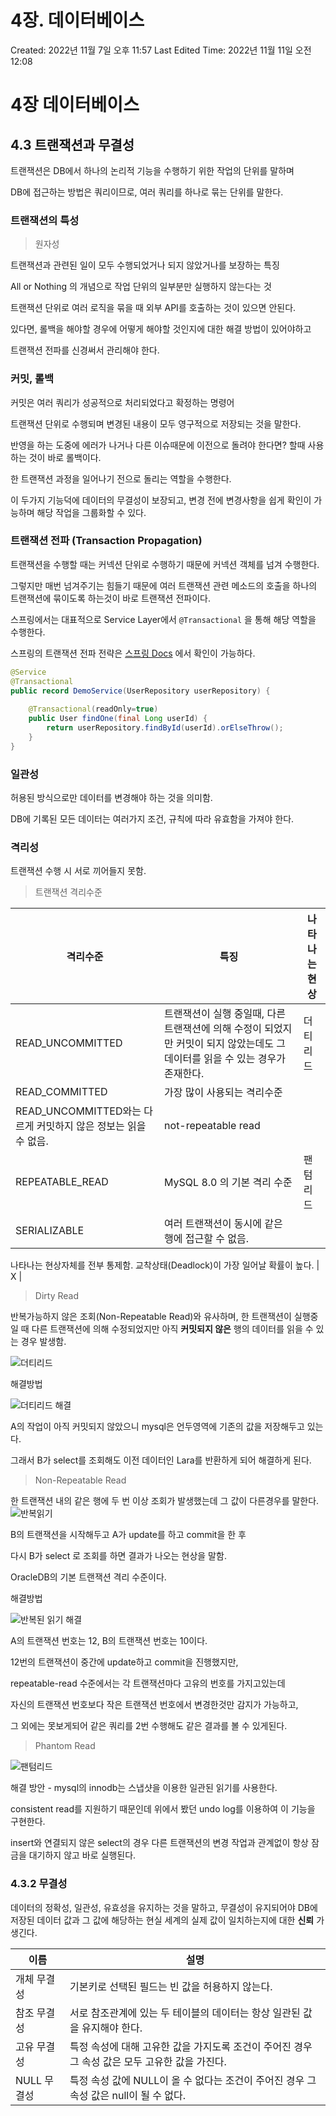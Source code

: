 # 4장. 데이터베이스

Created: 2022년 11월 7일 오후 11:57
Last Edited Time: 2022년 11월 11일 오전 12:08

# 4장 데이터베이스

## 4.3 트랜잭션과 무결성

트랜잭션은 DB에서 하나의 논리적 기능을 수행하기 위한 작업의 단위를 말하며

DB에 접근하는 방법은 쿼리이므로, 여러 쿼리를 하나로 묶는 단위를 말한다.

### 트랜잭션의 특성

> 원자성

트랜잭션과 관련된 일이 모두 수행되었거나 되지 않았거나를 보장하는 특징

All or Nothing 의 개념으로 작업 단위의 일부분만 실행하지 않는다는 것

트랜잭션 단위로 여러 로직을 묶을 때 외부 API를 호출하는 것이 있으면 안된다.

있다면, 롤백을 해야할 경우에 어떻게 해야할 것인지에 대한 해결 방법이 있어야하고

트랜잭션 전파를 신경써서 관리해야 한다.

### 커밋, 롤백

커밋은 여러 쿼리가 성공적으로 처리되었다고 확정하는 명령어

트랜잭션 단위로 수행되며 변경된 내용이 모두 영구적으로 저장되는 것을 말한다.

반영을 하는 도중에 에러가 나거나 다른 이슈때문에 이전으로 돌려야 한다면? 할때 사용하는 것이 바로 롤백이다.

한 트랜잭션 과정을 일어나기 전으로 돌리는 역할을 수행한다.

이 두가지 기능덕에 데이터의 무결성이 보장되고, 변경 전에 변경사항을 쉽게 확인이 가능하며 해당 작업을 그룹화할 수 있다.

### 트랜잭션 전파 (Transaction Propagation)

트랜잭션을 수행할 때는 커넥션 단위로 수행하기 때문에 커넥션 객체를 넘겨 수행한다.

그렇지만 매번 넘겨주기는 힘들기 때문에 여러 트랜잭션 관련 메소드의 호출을 하나의 트랜잭션에 묶이도록 하는것이 바로 트랜잭션 전파이다.

스프링에서는 대표적으로 Service Layer에서 `@Transactional` 을 통해 해당 역할을 수행한다.

스프링의 트랜잭션 전파 전략은 [스프링 Docs](https://docs.spring.io/spring-framework/docs/4.2.x/spring-framework-reference/html/transaction.html#tx-propagation) 에서 확인이 가능하다.

```java
@Service
@Transactional
public record DemoService(UserRepository userRepository) {
    
    @Transactional(readOnly=true)
    public User findOne(final Long userId) {
        return userRepository.findById(userId).orElseThrow();
    }
}
```

### 일관성

허용된 방식으로만 데이터를 변경해야 하는 것을 의미함.

DB에 기록된 모든 데이터는 여러가지 조건, 규칙에 따라 유효함을 가져야 한다.

### 격리성

트랜잭션 수행 시 서로 끼어들지 못함.

> 트랜잭션 격리수준

| 격리수준                                        | 특징                                                                       | 나타나는 현상 |
|---------------------------------------------|--------------------------------------------------------------------------|---------|
| READ_UNCOMMITTED                            | 트랜잭션이 실행 중일때, 다른 트랜잭션에 의해 수정이 되었지만 커밋이 되지 않았는데도 그 데이터를 읽을 수 있는 경우가 존재한다. | 더티리드    |
| READ_COMMITTED                              | 가장 많이 사용되는 격리수준                                                          |         |
| READ_UNCOMMITTED와는 다르게 커밋하지 않은 정보는 읽을 수 없음. | not-repeatable read                                                      |         |
| REPEATABLE_READ                             | MySQL 8.0 의 기본 격리 수준                                                     | 팬텀리드    |
| SERIALIZABLE                                | 여러 트랜잭션이 동시에 같은 행에 접근할 수 없음.                                             |         |

나타나는 현상자체를 전부 통제함.
교착상태(Deadlock)이 가장 일어날 확률이 높다. | X |

> Dirty Read

반복가능하지 않은 조회(Non-Repeatable Read)와 유사하며, 한 트랜잭션이 실행중일 때 다른 트랜잭션에 의해 수정되었지만 아직 **커밋되지 않은** 행의 데이터를 읽을 수 있는 경우 발생함.

![더티리드](https://user-images.githubusercontent.com/74235102/201449871-7729436b-8ef5-4203-b4a2-32c8e04aade1.png)

해결방법

![더티리드 해결](https://user-images.githubusercontent.com/74235102/201449874-10b030da-167a-4e08-8830-23604dde0a5b.png)

A의 작업이 아직 커밋되지 않았으니 mysql은 언두영역에 기존의 값을 저장해두고 있는다.

그래서 B가 select를 조회해도 이전 데이터인 Lara를 반환하게 되어 해결하게 된다.

> Non-Repeatable Read

한 트랜잭션 내의 같은 행에 두 번 이상 조회가 발생했는데 그 값이 다른경우를 말한다.
![반복읽기](https://user-images.githubusercontent.com/74235102/201449864-205dda3d-655b-4cdb-8df7-f1fa6ff70682.png)

B의 트랜잭션을 시작해두고 A가 update를 하고 commit을 한 후

다시 B가 select 로 조회를 하면 결과가 나오는 현상을 말함.

OracleDB의 기본 트랜잭션 격리 수준이다.

해결방법

![반복된 읽기 해결](https://user-images.githubusercontent.com/74235102/201449869-88330110-5f49-4384-a2d8-6ed903f94a03.png)

A의 트랜잭션 번호는 12, B의 트랜잭션 번호는 10이다.

12번의 트랜잭션이 중간에 update하고 commit을 진행했지만,

repeatable-read 수준에서는 각 트랜잭션마다 고유의 번호를 가지고있는데

자신의 트랜잭션 번호보다 작은 트랜잭션 번호에서 변경한것만 감지가 가능하고,

그 외에는 못보게되어 같은 쿼리를 2번 수행해도 같은 결과를 볼 수 있게된다.

> Phantom Read

![팬텀리드](https://user-images.githubusercontent.com/74235102/201449862-a006e4be-d9e0-4cbc-bd5d-718ff3b9724e.png)

해결 방안 - mysql의 innodb는 스냅샷을 이용한 일관된 읽기를 사용한다.

consistent read를 지원하기 때문인데 위에서 봤던 undo log를 이용하여 이 기능을 구현한다.

insert와 연결되지 않은 select의 경우 다른 트랜잭션의 변경 작업과 관계없이 항상 잠금을 대기하지 않고 바로 실행된다.

### 4.3.2 무결성

데이터의 정확성, 일관성, 유효성을 유지하는 것을 말하고, 무결성이 유지되어야 DB에 저장된 데이터 값과 그 값에 해당하는 현실 세계의 실제 값이 일치하는지에 대한 **신뢰** 가 생긴다.

| 이름       | 설명                                                      |
|----------|---------------------------------------------------------|
| 개체 무결성   | 기본키로 선택된 필드는 빈 값을 허용하지 않는다.                             |
| 참조 무결성   | 서로 참조관계에 있는 두 테이블의 데이터는 항상 일관된 값을 유지해야 한다.              |
| 고유 무결성   | 특정 속성에 대해 고유한 값을 가지도록 조건이 주어진 경우 그 속성 값은 모두 고유한 값을 가진다. |
| NULL 무결성 | 특정 속성 값에 NULL이 올 수 없다는 조건이 주어진 경우 그 속성 값은 null이 될 수 없다. |